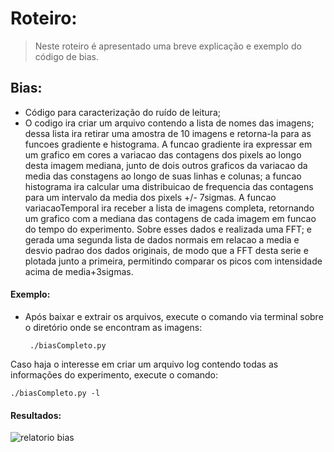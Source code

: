 # Roteiro:
> Neste roteiro é apresentado uma breve explicação e exemplo do código de bias.

## Bias:
  - Código para caracterização do ruído de leitura;
  - O codigo ira criar um arquivo contendo a lista de nomes das imagens; dessa lista ira retirar uma amostra de 10 imagens e retorna-la para as funcoes gradiente e histograma. A funcao gradiente ira expressar em um grafico em cores a variacao das contagens dos pixels ao longo desta imagem mediana, junto de dois outros graficos da variacao da media das constagens ao longo de suas linhas e colunas; a funcao histograma ira calcular uma distribuicao de frequencia das contagens para um intervalo da media dos pixels +/- 7sigmas. A funcao variacaoTemporal ira receber a lista de imagens completa, retornando um grafico com a mediana das contagens de cada imagem em funcao do tempo do experimento. Sobre esses dados e realizada uma FFT; e gerada uma segunda lista de dados normais em relacao a media e desvio padrao dos dados originais, de modo que a FFT desta serie e plotada junto a primeira, permitindo comparar os picos com intensidade acima de media+3sigmas.


#### Exemplo:
  - Após baixar e extrair os arquivos, execute o comando via terminal sobre o diretório onde se encontram as imagens:
  
         ./biasCompleto.py 
      
Caso haja o interesse em criar um arquivo log contendo todas as informações do experimento, execute o comando:

    ./biasCompleto.py -l

#### Resultados:
![relatorio bias](https://cloud.githubusercontent.com/assets/23655702/21142404/0db0c4c8-c129-11e6-97da-111fe046d321.png)



  
